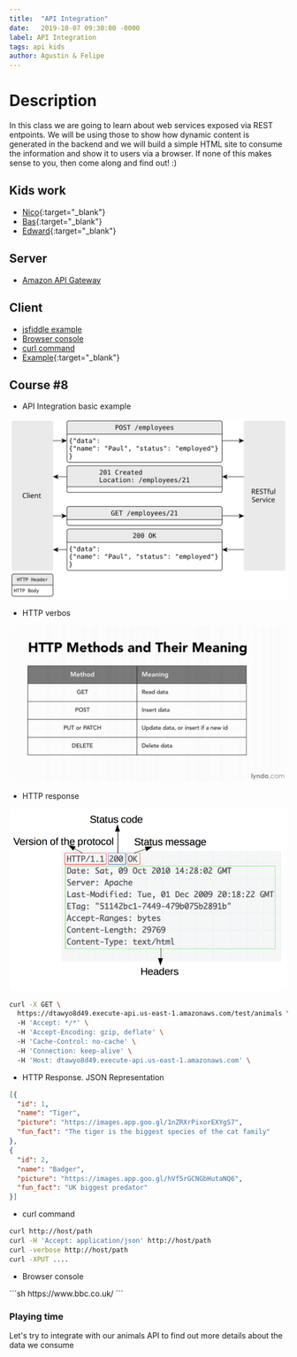 ```yaml
---
title:  "API Integration"
date:   2019-10-07 09:30:00 -0000
label: API Integration
tags: api kids
author: Agustin & Felipe
---
```


# Description

In this class we are going to learn about web services exposed via REST entpoints. We will be using those to show how dynamic content is generated in the backend and we will build a simple HTML site to consume the information and show it to users via a browser.
If none of this makes sense to you, then come along and find out! :)

## Kids work
*   [Nico](/course-8/nico/index.html "Animals by Nico"){:target="_blank"}
*   [Bas](/course-8/bas/index.html "Animals by Bas"){:target="_blank"}
*   [Edward](/course-8/edward/index.html "Animals by Edward"){:target="_blank"}

## Server

*   [Amazon API Gateway](https://aws.amazon.com/api-gateway/ "API gateway")

## Client

*   [jsfiddle example](https://jsfiddle.net/adandreiz/3kdz86fs/45/ "Template")
*   [Browser console](#console)
*   [curl command](#curl)	
*   [Example](/course-8/tilly/index.html "Animals by Tilly"){:target="_blank"}


## Course #8

* API Integration basic example

![](/course-5/POST-for-Creation.svg)

* HTTP verbos

![](/course-5/HTTP-Verbs.jpg)

* HTTP response 

![](/course-5/HTTP-Response.png)
<a id="curl">
```sh
curl -X GET \
  https://dtawyo8d49.execute-api.us-east-1.amazonaws.com/test/animals \
  -H 'Accept: */*' \
  -H 'Accept-Encoding: gzip, deflate' \
  -H 'Cache-Control: no-cache' \
  -H 'Connection: keep-alive' \
  -H 'Host: dtawyo8d49.execute-api.us-east-1.amazonaws.com' \
```

* HTTP Response. JSON Representation

```json
[{
  "id": 1,
  "name": "Tiger",
  "picture": "https://images.app.goo.gl/1nZRXrPixorEXYgS7",
  "fun_fact": "The tiger is the biggest species of the cat family"
},
{
  "id": 2,
  "name": "Badger",
  "picture": "https://images.app.goo.gl/hVf5rGCNGbHutaNQ6",
  "fun_fact": "UK biggest predator"
}]


```

* curl command

```sh
curl http://host/path
curl -H 'Accept: application/json' http://host/path
curl -verbose http://host/path
curl -XPUT ....

```

* Browser console
<a id="console">
```sh
https://www.bbc.co.uk/
```

### Playing time

Let's try to integrate with our animals API to find out more details about the data we consume
